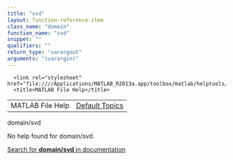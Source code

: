 ```yaml
---
title: "svd"
layout: function-reference-item
class_name: "domain"
function_name: "svd"
snippet: ""
qualifiers: ""
return_type: "varargout"
arguments: "(varargin)"
---
```


<html>
   <head>
      <meta http-equiv="Content-Type" content="text/html; charset=utf-8">
   
      <link rel="stylesheet" href="file:////Applications/MATLAB_R2013a.app/toolbox/matlab/helptools/private/helpwin.css">
      <title>MATLAB File Help</title>
   </head>
   <body>
      <!--Single-page help-->
      <table border="0" cellspacing="0" width="100%">
         <tr class="subheader">
            <td class="headertitle">MATLAB File Help</td>
            <td class="subheader-right"><a href="matlab:helpwin">Default Topics</a></td>
         </tr>
      </table>
      <div class="title">domain/svd</div>
      <!--No help found-->
      <p>No help found for <span class="helptopic">domain/svd</span>.
      </p>
      <p><a href="matlab:docsearch('domain/svd')">
            Search for <b>domain/svd</b> in documentation
            </a></p>
   </body>
</html>
